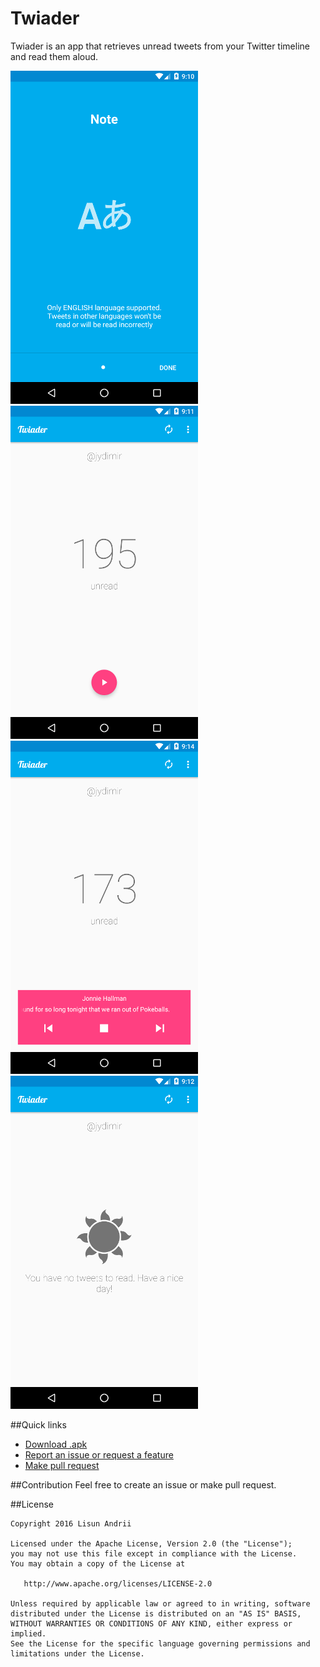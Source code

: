 # Twiader
Twiader is an app that retrieves unread tweets from your Twitter timeline and read them aloud.

![Twiader Intro](/art/intro.png)
![Twiader Not Reading](/art/not_reading.png)
![Twiader Reading](/art/reading.png)
![Twiader Reading](/art/all_read.png)

##Quick links  
- [Download .apk](https://github.com/jydimir/Twiader/releases)
- [Report an issue or request a feature](https://github.com/jydimir/Twiader/issues)
- [Make pull request](https://github.com/jydimir/Twiader/pulls)

##Contribution
Feel free to create an issue or make pull request. 

##License

    Copyright 2016 Lisun Andrii

    Licensed under the Apache License, Version 2.0 (the "License");
    you may not use this file except in compliance with the License.
    You may obtain a copy of the License at

       http://www.apache.org/licenses/LICENSE-2.0

    Unless required by applicable law or agreed to in writing, software
    distributed under the License is distributed on an "AS IS" BASIS,
    WITHOUT WARRANTIES OR CONDITIONS OF ANY KIND, either express or implied.
    See the License for the specific language governing permissions and
    limitations under the License.
